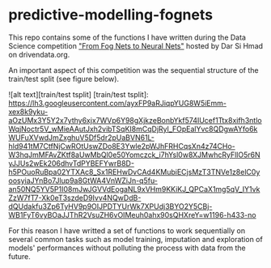 # predictive-modelling-fognets

This repo contains some of the functions I have written during the Data Science competition ["From Fog Nets to Neural Nets"](https://www.drivendata.org/competitions/9/) hosted by Dar Si Hmad on drivendata.org.

An important aspect of this competition was the sequential structure of the train/test split (see figure below).

![alt text][train/test tsplit]
[train/test tsplit]: https://lh3.googleusercontent.com/ayxFP9aRJiqpYUG8W5iEmm-xex8k9yku-aOzUMx3Y5Y2x7ythy6xjx7WVp6Y98gXjkzeBonbYkf574IUcef1Ttx8xifh3ntloWqjNoctr5V_wMieAAutJxh2vibTSqKI8mCqDjRyl_FOpEalYvc8QDgwAYfo6kWUFuXVwdJmZxghuV5Df5dr2pUaBVN61L-hld941tM7CtfNjCwROtUswZDo8E3Ywle2pWJhFRHCqsXn4z74CHo-W3hqJmMFAvZKtf8aUwMbQl0e50Yomczck_i7hYsl0w8XJMwhcRyFllO5r6NyJJUs2wEk206dhvTdPYBEFYwrB8D-h5POuoRuBpa02YTXAc8_Sx1REHwDvCAd4KMubiECjsMzT3TNVe1z8elC0yoosyiaJYnBo7Jlup9a8GtWA4VnWZiJn-q5fu-an50NQ5YV5P1I08mJwJGVVdEogaNL9xVHm9KKiKJ_QPCaX1mg5qV_IY1vkZzW7fT7-Xk0eT3szdeD9Ivv4NQwDdB-dQUdakfu3Zp6TyHV9p9OIJPDTYUrWk7XPUdj3BYO2Y5CBj-WB1FyT6vyBOaJJThR2VsuZH6vOIMeuh0ahx90sQHXreY=w1196-h433-no

For this reason I have writted a set of functions to work sequentially on several common tasks such as model training, imputation and exploration of models' performances without polluting the process with data from the future.
